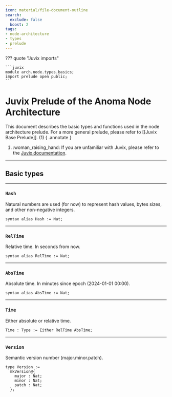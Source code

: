 ```yaml
---
icon: material/file-document-outline
search:
  exclude: false
  boost: 2
tags:
- node-architecture
- types
- prelude
---
```


??? quote "Juvix imports"

    ```juvix
    module arch.node.types.basics;
    import prelude open public;
    ```

# Juvix Prelude of the Anoma Node Architecture

This document describes the basic types and functions used in the node
architecture prelude. For a more general prelude, please refer to
[[Juvix Base Prelude]]. (1)
{ .annotate }

1. :woman_raising_hand: If you are unfamiliar with Juvix,
please refer to the [Juvix documentation](https://docs.juvix.org/latest/tutorials/learn.html).

---

## Basic types

---

### `Hash`

Natural numbers are used (for now) to represent hash values, bytes sizes, and
other non-negative integers.

```juvix
syntax alias Hash := Nat;
```

---

### `RelTime`

Relative time.
In seconds from now.

```juvix
syntax alias RelTime := Nat;
```

---

### `AbsTime`

Absolute time.
In minutes since epoch (2024-01-01 00:00).

```juvix
syntax alias AbsTime := Nat;
```

---

### `Time`

Either absolute or relative time.

```juvix
Time : Type := Either RelTime AbsTime;
```

---

### `Version`

Semantic version number (major.minor.patch).

```juvix
type Version :=
  mkVersion@{
    major : Nat;
    minor : Nat;
    patch : Nat;
  };
```
